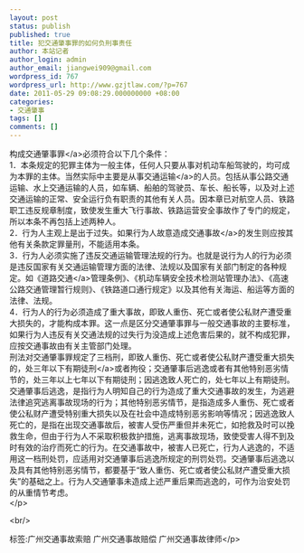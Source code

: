 ```yaml
---
layout: post
status: publish
published: true
title: 犯交通肇事罪的如何负刑事责任
author: 本站记者
author_login: admin
author_email: jiangwei909@gmail.com
wordpress_id: 767
wordpress_url: http://www.gzjtlaw.com/?p=767
date: 2011-05-29 09:08:29.000000000 +08:00
categories:
- 交通肇事
tags: []
comments: []
---
```

<p>构成<a>交通肇事罪<&#47;a>必须符合以下几个条件：<br> 1．本条规定的犯罪主体为一般主体，任何人只要从事对机动车船驾驶的，均可成为本罪的主体。当然实际中主要是从事<a>交通运输<&#47;a>的人员。包括从事公路交通运输、水上交通运输的人员，如车辆、船舶的驾驶员、车长、船长等，以及对上述交通运输的正常、安全运行负有职责的其他有关人员。因本章已对航空人员、铁路职工违反规章制度，致使发生重大飞行事故、铁路运营安全事故作了专门的规定，所以本条不再包括上述两种人。<br> 2．行为人主观上是出于过失。如果行为人故意造成<a>交通事故<&#47;a>的发生则应按其他有关条款定罪量刑，不能适用本条。<br> 3．行为人必须实施了违反交通运输管理法规的行为。也就是说行为人的行为必须是违反国家有关交通运输管理方面的法律、法规以及国家有关部门制定的各种规定。如《<a>道路交通<&#47;a>管理条例》、《机动车辆安全技术检测站管理办法》、《高速公路交通管理暂行规则》、《铁路道口通行规定》以及其他有关海运、船运等方面的法律、法规。<br> 4．行为人的行为必须造成了重大事故，即致人重伤、死亡或者使公私财产遭受重大损失的，才能构成本罪。这一点是区分交通肇事罪与一般交通事故的主要标准，如果行为人违反有关交通法规的过失行为没造成上述危害后果的，就不构成犯罪，应按交通事故由有关主管部门处理。<br> 刑法对交通肇事罪规定了三档刑，即致人重伤、死亡或者使公私财产遭受重大损失的，处三年以下<a>有期徒刑<&#47;a>或者拘役；交通肇事后逃逸或者有其他特别恶劣情节的，处三年以上七年以下有期徒刑；因逃逸致人死亡的，处七年以上有期徒刑。交通肇事后逃逸，是指行为人明知自己的行为造成了重大交通事故的发生，为逃避法律追究逃离事故现场的行为；其他特别恶劣情节，是指造成多人重伤、死亡或者使公私财产遭受特别重大损失以及在社会中造成特别恶劣影响等情况；因逃逸致人死亡的，是指在出现交通事故后，被害人受伤严重但并未死亡，如抢救及时可以挽救生命，但由于行为人不采取积极救护措施，逃离事故现场，致使受害人得不到及时有效的治疗而死亡的行为。在交通事故中，被害人已死亡，行为人逃逸的，不适用这一档刑处罚，应适用对交通肇事后逃逸所规定的刑罚处罚。交通肇事后逃逸以及具有其他特别恶劣情节，都要基于&ldquo;致人重伤、死亡或者使公私财产遭受重大损失&rdquo;的基础之上。行为人交通肇事未造成上述严重后果而逃逸的，可作为治安处罚的从重情节考虑。<br> <&#47;p><br&#47;><p>标签:广州交通事故索赔 广州交通事故赔偿 广州交通事故律师<&#47;p>
